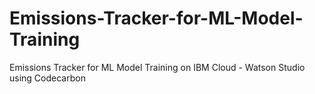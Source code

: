 # Emissions-Tracker-for-ML-Model-Training

Emissions Tracker for ML Model Training on IBM Cloud - Watson Studio using Codecarbon

